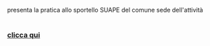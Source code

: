  presenta la pratica allo sportello SUAPE del comune sede dell'attività
<br><br/>

### [clicca qui ][7aeb75a5]

  [7aeb75a5]: https://lucamariani.github.io/accesso-unico/map/sportelli_suape/ "Sportelli comunali SUAPE"
